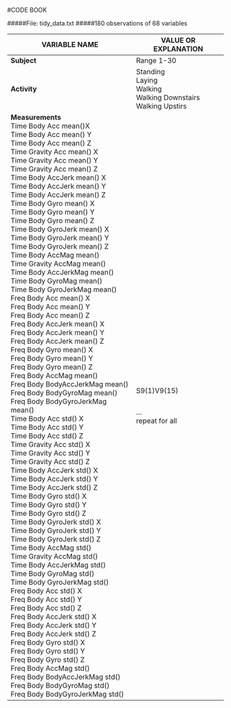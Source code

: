 #CODE BOOK

#####File: tidy_data.txt
#####180 observations of 68 variables

|VARIABLE NAME|VALUE OR EXPLANATION|
|-------------|--------------------|
|<b>Subject</b>      |Range 1-30|
|<b>Activity</b>     |Standing</br>Laying</br>Walking</br>Walking Downstairs</br>Walking Upstirs|
|<b>Measurements</b></br>Time Body Acc mean()X</br>Time Body Acc mean() Y</br>Time Body Acc mean() Z</br>Time Gravity Acc mean() X</br>Time Gravity Acc mean() Y</br>Time Gravity Acc mean() Z</br>Time Body AccJerk mean() X</br>Time Body AccJerk mean() Y</br>Time Body AccJerk mean() Z</br>Time Body Gyro mean() X</br>Time Body Gyro mean() Y</br>Time Body Gyro mean() Z</br>Time Body GyroJerk mean() X</br>Time Body GyroJerk mean() Y</br>Time Body GyroJerk mean() Z</br>Time Body AccMag mean()</br>Time Gravity AccMag mean()</br>Time Body AccJerkMag mean()</br>Time Body GyroMag mean()</br>Time Body GyroJerkMag mean()</br>Freq Body Acc mean() X</br>Freq Body Acc mean() Y</br>Freq Body Acc mean() Z</br>Freq Body AccJerk mean() X</br>Freq Body AccJerk mean() Y</br>Freq Body AccJerk mean() Z</br>Freq Body Gyro mean() X</br>Freq Body Gyro mean() Y</br>Freq Body Gyro mean() Z</br>Freq Body AccMag mean()</br>Freq Body BodyAccJerkMag mean()</br>Freq Body BodyGyroMag mean()</br>Freq Body BodyGyroJerkMag mean()</br>Time Body Acc std() X</br>Time Body Acc std() Y</br>Time Body Acc std() Z</br>Time Gravity Acc std() X</br>Time Gravity Acc std() Y</br>Time Gravity Acc std() Z</br>Time Body AccJerk std() X</br>Time Body AccJerk std() Y</br>Time Body AccJerk std() Z</br>Time Body Gyro std() X</br>Time Body Gyro std() Y</br>Time Body Gyro std() Z</br>Time Body GyroJerk std() X</br>Time Body GyroJerk std() Y</br>Time Body GyroJerk std() Z</br>Time Body AccMag std()</br>Time Gravity AccMag std()</br>Time Body AccJerkMag std()</br>Time Body GyroMag std()</br>Time Body GyroJerkMag std()</br>Freq Body Acc std() X</br>Freq Body Acc std() Y</br>Freq Body Acc std() Z</br>Freq Body AccJerk std() X</br>Freq Body AccJerk std() Y</br>Freq Body AccJerk std() Z</br>Freq Body Gyro std() X</br>Freq Body Gyro std() Y</br>Freq Body Gyro std() Z</br>Freq Body AccMag std()</br>Freq Body BodyAccJerkMag std()</br>Freq Body BodyGyroMag std()</br>Freq Body BodyGyroJerkMag std()|<div style="margin:0 10px 10px 0">S9(1)V9(15)</div></br>...</br>repeat for all|

